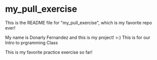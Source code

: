 # my_pull_exercise

This is the README file for "my_pull_exercise", which is my favorite repo ever!

My name is Donarly Fernandez and this is my project! >:)
This is for our Intro to prgramming Class

This is my favorite practice exercise so far!
